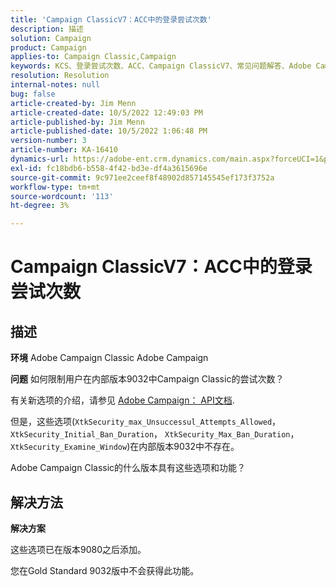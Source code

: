 ```yaml
---
title: 'Campaign ClassicV7：ACC中的登录尝试次数'
description: 描述
solution: Campaign
product: Campaign
applies-to: Campaign Classic,Campaign
keywords: KCS、登录尝试次数、ACC、Campaign ClassicV7、常见问题解答、Adobe Campaign Classic、Adobe Campaign
resolution: Resolution
internal-notes: null
bug: false
article-created-by: Jim Menn
article-created-date: 10/5/2022 12:49:03 PM
article-published-by: Jim Menn
article-published-date: 10/5/2022 1:06:48 PM
version-number: 3
article-number: KA-16410
dynamics-url: https://adobe-ent.crm.dynamics.com/main.aspx?forceUCI=1&pagetype=entityrecord&etn=knowledgearticle&id=ee011d13-ac44-ed11-bba1-000d3a3064b8
exl-id: fc18bdb6-b558-4f42-bd3e-df4a3615696e
source-git-commit: 9c971ee2ceef8f48902d857145545ef173f3752a
workflow-type: tm+mt
source-wordcount: '113'
ht-degree: 3%

---
```


# Campaign ClassicV7：ACC中的登录尝试次数

## 描述


<b>环境</b>
Adobe Campaign Classic Adobe Campaign

<b>问题</b>
如何限制用户在内部版本9032中Campaign Classic的尝试次数？

有关新选项的介绍，请参见 [Adobe Campaign： API文档](https://experienceleague.adobe.com/developer/campaign-api/api/sm-session-Logon.html).

但是，这些选项(`XtkSecurity_max_Unsuccessul_Attempts_Allowed`， `XtkSecurity_Initial_Ban_Duration`， `XtkSecurity_Max_Ban_Duration`， `XtkSecurity_Examine_Window`)在内部版本9032中不存在。

Adobe Campaign Classic的什么版本具有这些选项和功能？


## 解决方法


<b>解决方案</b>

这些选项已在版本9080之后添加。

您在Gold Standard 9032版中不会获得此功能。

